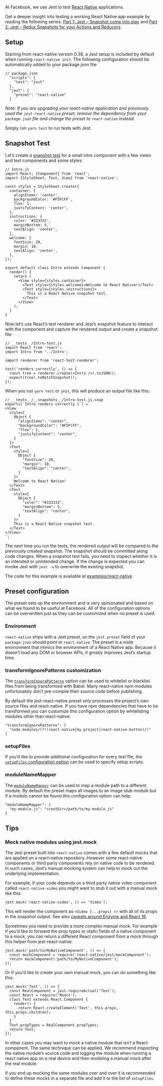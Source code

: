 At Facebook, we use Jest to test [React Native](http://facebook.github.io/react-native/) applications.

Get a deeper insight into testing a working React Native app example by reading the following series: [Part 1: Jest – Snapshot come into play](https://blog.callstack.io/unit-testing-react-native-with-the-new-jest-i-snapshots-come-into-play-68ba19b1b9fe#.12zbnbgwc) and [Part 2: Jest – Redux Snapshots for your Actions and Reducers](https://blog.callstack.io/unit-testing-react-native-with-the-new-jest-ii-redux-snapshots-for-your-actions-and-reducers-8559f6f8050b).

## Setup

Starting from react-native version 0.38, a Jest setup is included by default when running `react-native init`. The following configuration should be automatically added to your package.json file:

    // package.json
      "scripts": {
        "test": "jest"
      },
      "jest": {
        "preset": "react-native"
      }

_Note: If you are upgrading your react-native application and previously used the `jest-react-native` preset, remove the dependency from your `package.json` file and change the preset to `react-native` instead._

Simply run `yarn test` to run tests with Jest.

## Snapshot Test

Let’s create a [snapshot test](SnapshotTesting.md) for a small intro component with a few views and text components and some styles:

    // Intro.js
    import React, {Component} from 'react';
    import {StyleSheet, Text, View} from 'react-native';

    const styles = StyleSheet.create({
      container: {
        alignItems: 'center',
        backgroundColor: '#F5FCFF',
        flex: 1,
        justifyContent: 'center',
      },
      instructions: {
        color: '#333333',
        marginBottom: 5,
        textAlign: 'center',
      },
      welcome: {
        fontSize: 20,
        margin: 10,
        textAlign: 'center',
      },
    });

    export default class Intro extends Component {
      render() {
        return (
          <View style={styles.container}>
            <Text style={styles.welcome}>Welcome to React Native!</Text>
            <Text style={styles.instructions}>
              This is a React Native snapshot test.
            </Text>
          </View>
        );
      }
    }

Now let’s use React’s test renderer and Jest’s snapshot feature to interact with the component and capture the rendered output and create a snapshot file:

    // __tests__/Intro-test.js
    import React from 'react';
    import Intro from '../Intro';

    import renderer from 'react-test-renderer';

    test('renders correctly', () => {
      const tree = renderer.create(<Intro />).toJSON();
      expect(tree).toMatchSnapshot();
    });

When you run `yarn test` or `jest`, this will produce an output file like this:

    // __tests__/__snapshots__/Intro-test.js.snap
    exports[`Intro renders correctly 1`] = `
    <View
      style={
        Object {
          "alignItems": "center",
          "backgroundColor": "#F5FCFF",
          "flex": 1,
          "justifyContent": "center",
        }
      }>
      <Text
        style={
          Object {
            "fontSize": 20,
            "margin": 10,
            "textAlign": "center",
          }
        }>
        Welcome to React Native!
      </Text>
      <Text
        style={
          Object {
            "color": "#333333",
            "marginBottom": 5,
            "textAlign": "center",
          }
        }>
        This is a React Native snapshot test.
      </Text>
    </View>
    `;

The next time you run the tests, the rendered output will be compared to the previously created snapshot. The snapshot should be committed along code changes. When a snapshot test fails, you need to inspect whether it is an intended or unintended change. If the change is expected you can invoke Jest with `jest -u` to overwrite the existing snapshot.

The code for this example is available at [examples/react-native](https://github.com/facebook/jest/tree/master/examples/react-native).

## Preset configuration

The preset sets up the environment and is very opinionated and based on what we found to be useful at Facebook. All of the configuration options can be overwritten just as they can be customized when no preset is used.

### Environment

`react-native` ships with a Jest preset, so the `jest.preset` field of your `package.json` should point to `react-native`. The preset is a node environment that mimics the environment of a React Native app. Because it doesn’t load any DOM or browser APIs, it greatly improves Jest’s startup time.

### transformIgnorePatterns customization

The [`transformIgnorePatterns`](configuration.html#transformignorepatterns-array-string) option can be used to whitelist or blacklist files from being transformed with Babel. Many react-native npm modules unfortunately don’t pre-compile their source code before publishing.

By default the jest-react-native preset only processes the project’s own source files and react-native. If you have npm dependencies that have to be transformed you can customize this configuration option by whitelisting modules other than react-native:

    "transformIgnorePatterns": [
      "node_modules/(?!(react-native|my-project|react-native-button)/)"
    ]

### setupFiles

If you’d like to provide additional configuration for every test file, the [`setupFiles` configuration option](configuration.html#setupfiles-array) can be used to specify setup scripts.

### moduleNameMapper

The [`moduleNameMapper`](configuration.html#modulenamemapper-object-string-string) can be used to map a module path to a different module. By default the preset maps all images to an image stub module but if a module cannot be found this configuration option can help:

    "moduleNameMapper": {
      "my-module.js": "<rootDir>/path/to/my-module.js"
    }

## Tips

### Mock native modules using jest.mock

The Jest preset built into `react-native` comes with a few default mocks that are applied on a react-native repository. However some react-native components or third party components rely on native code to be rendered. In such cases, Jest’s manual mocking system can help to mock out the underlying implementation.

For example, if your code depends on a third party native video component called `react-native-video` you might want to stub it out with a manual mock like this:

    jest.mock('react-native-video', () => 'Video');

This will render the component as `<Video {...props} />` with all of its props in the snapshot output. See also [caveats around Enzyme and React 16](tutorial-react.html#snapshot-testing-with-mocks-enzyme-and-react-16).

Sometimes you need to provide a more complex manual mock. For example if you’d like to forward the prop types or static fields of a native component to a mock, you can return a different React component from a mock through this helper from jest-react-native:

    jest.mock('path/to/MyNativeComponent', () => {
      const mockComponent = require('react-native/jest/mockComponent');
      return mockComponent('path/to/MyNativeComponent');
    });

Or if you’d like to create your own manual mock, you can do something like this:

    jest.mock('Text', () => {
      const RealComponent = jest.requireActual('Text');
      const React = require('React');
      class Text extends React.Component {
        render() {
          return React.createElement('Text', this.props, this.props.children);
        }
      }
      Text.propTypes = RealComponent.propTypes;
      return Text;
    });

In other cases you may want to mock a native module that isn’t a React component. The same technique can be applied. We recommend inspecting the native module’s source code and logging the module when running a react native app on a real device and then modeling a manual mock after the real module.

If you end up mocking the same modules over and over it is recommended to define these mocks in a separate file and add it to the list of `setupFiles`.
